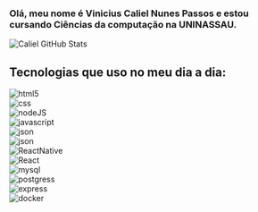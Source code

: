### Olá, meu nome é Vinicius Caliel Nunes Passos e estou cursando Ciências da computação na UNINASSAU.

![Caliel GitHub Stats](https://github-readme-stats-git-masterrstaa-rickstaa.vercel.app/api?username=vinicaliel&theme=dracula)

## Tecnologias que uso no meu dia a dia:

<div style = "display : inline_block">
<img alt="html5" align="center" src="https://img.shields.io/badge/HTML5-E34F26?style=for-the-badge&logo=html5&logoColor=white">
<br>

<div style:"display : inline_block">
<img alt="css" align="center" src="https://img.shields.io/badge/CSS3-1572B6?style=for-the-badge&logo=css3&logoColor=white">
<br>

<div style:"display : inline_block">
<img alt="nodeJS" align="center" src="https://img.shields.io/badge/Node%20js-339933?style=for-the-badge&logo=nodedotjs&logoColor=white">
<br>

<div style:"display : inline_block">
<img alt="javascript" align="center" src="https://img.shields.io/badge/JavaScript-323330?style=for-the-badge&logo=javascript&logoColor=F7DF1E">
<br>

<div style:"display : inline_block">
<img alt="json" align="center" src="https://img.shields.io/badge/json-5E5C5C?style=for-the-badge&logo=json&logoColor=white">
<br>

<div style:"display : inline_block">
<img alt="json" align="center" src="https://img.shields.io/badge/json-5E5C5C?style=for-the-badge&logo=json&logoColor=white">
<br>

<div style:"display : inline_block">
<img alt="ReactNative" align="center" src="https://img.shields.io/badge/React_Native-20232A?style=for-the-badge&logo=react&logoColor=61DAFB">
<br>

<div style:"display : inline_block">
<img alt="React" align="center" src="https://img.shields.io/badge/React-20232A?style=for-the-badge&logo=react&logoColor=61DAFB">
<br>

<div style:"display : inline_block">
<img alt="mysql" align="center" src="https://img.shields.io/badge/MySQL-005C84?style=for-the-badge&logo=mysql&logoColor=white">
<br>

<div style:"display : inline_block">
<img alt="postgress" align="center" src="https://img.shields.io/badge/PostgreSQL-316192?style=for-the-badge&logo=postgresql&logoColor=white">
<br>

<div style:"display : inline_block">
<img alt="express" align="center" src="https://img.shields.io/badge/Express%20js-000000?style=for-the-badge&logo=express&logoColor=white">
<br>

<div style:"display : inline_block">
<img alt="docker" align="center" src="https://img.shields.io/badge/Docker-2CA5E0?style=for-the-badge&logo=docker&logoColor=white">
</div>
<br>














